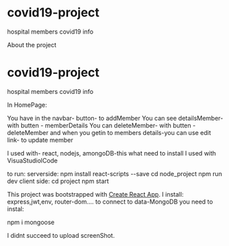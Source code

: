 # covid19-project
hospital members covid19 info


About the project


# covid19-project
hospital members covid19 info 

In HomePage:

You have in the navbar- button- to addMember
You can see detailsMember- with butten - memberDetails
You can deleteMember- with butten - deleteMember
and when you getin to members details-you can use edit link- to update member



I used with- react, nodejs, amongoDB-this what need to install
I used with VisuaStudiolCode

to run:
serverside:
npm install react-scripts --save
cd node_project
npm run dev
client side: cd project
npm start

This project was bootstrapped with [Create React App](https://github.com/facebook/create-react-app).
I install:
express,jwt,env, router-dom....
to connect to data-MongoDB
you need to instal:

npm i mongoose



I didnt succeed to upload screenShot.



